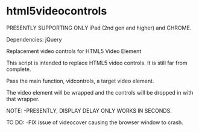 html5videocontrols
==================

PRESENTLY SUPPORTING ONLY iPad (2nd gen and higher) and CHROME.

Dependencies: jQuery


Replacement video controls for HTML5 Video Element

This script is intended to replace HTML5 video controls. It is still far from complete.

Pass the main function, vidcontrols, a target video element. 

The video element will be wrapped and the controls will be dropped in with that wrapper.

NOTE:
-PRESENTLY, DISPLAY DELAY ONLY WORKS IN SECONDS.



TO DO:
-FIX issue of videocover causing the browser window to crash.